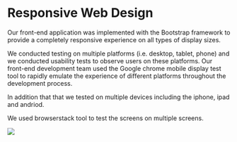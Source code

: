 # Responsive Web Design

Our front-end application was implemented with the Bootstrap framework to provide a completely 
responsive experience on all types of display sizes.

We conducted testing on multiple platforms (i.e. desktop, tablet, phone) 
and we conducted usability tests to observe users on these platforms. 
Our front-end development team used the Google chrome mobile display test tool to 
rapidly emulate the experience of different platforms throughout the development process.

In addition that that we tested on multiple devices including the iphone, ipad and andriod.

We used browserstack tool to test the screens on multiple screens.

<img src="https://github.com/spinsys/agile/blob/master/images/responsive/dhs-kudos-mobile-.png">
